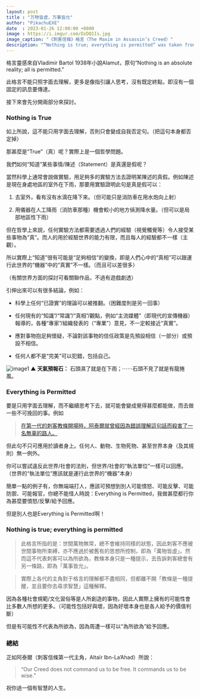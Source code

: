 ```yaml
---
layout: post
title : "万物皆虚，万事皆允"
author: "PikachuEXE"
date  : 2023-01-26 12:00:00 +0800
image : https://i.imgur.com/DzDQ1Is.jpg
image_caption: "《刺客信條》格言（The Maxim in Assassin’s Creed）"
description: "“Nothing is true; everything is permitted” was taken from “Nothing is an absolute reality; all is permitted” in the 1938 novel Alamut by Vladimir Bartol, a book that served as a primary inspiration for Assassin’s Creed. The maxim was the highest truth of the Ismaili, the sect of Islam that gave rise to the historical Hashashin."
---
```


格言靈感來自Vladimir Bartol 1938年小說Alamut，原句“Nothing is an absolute reality; all is permitted.”

此格言不能只照字面去理解，更多是像指引讓人思考，沒有既定終點，即沒有一個固定的訊息要傳達。

接下來會先分開兩部分來探討。

<!--more-->

### Nothing is True

如上所說，這不能只用字面去理解，否則只會變成自我否定句。（把這句本身都否定掉）

那甚麼是“True”（真）呢？實際上是一個哲學問題。

我們如何“知道”某些事情/陳述（Statement）是真還是假呢？

當然科學上通常會說做實驗，用足夠多的實驗方法去證明某陳述的真假。例如陳述是現在身處地區的室外在下雨，那要用實驗證明此句是真是假可以：

1. 去室外，看有沒有水滴在降下來。（但可能只是消防車在用水炮向上射）

2. 用儀器在人工降雨（消防車那種）機會較小的地方偵測降水量。（但可以是局部地區性下雨）

但在哲學上來說，任何實驗方法都需要透過人們的經驗（視覺觸覺等）令人接受某些事物為“真”。而人的用於經驗世界的能力有限，而且每人的經驗都不一樣（主觀）。

所以實際上“知道”很有可能是“足夠相信”的變換，即是人們心中的“真相”可以跟運行此世界的“機器”中的“真實”不一樣。（而且可以差很多）

（有關世界方面的探討可看關聯作品，不過有遊戲劇透）

引伸出來可以有很多結論，例如：

- 科學上任何“已證實”的理論可以被推翻。（困難度則是另一回事）

- 任何現有的“知識”/“常識”/“真相”/觀點，例如“主流媒體”（即現代的宣傳機器）報導的，各種“專家”/組織發表的（“專業”）意見，不一定較接近“真實”。

- 應對事物抱足夠懷疑，不論對該事物的信任政策是先預設相信（一部分）或預設不相信。

- 任何人都不是“完美”可以犯錯，包括自己。

![image1](https://i.imgur.com/HmdKyXm.jpg)
▲ __天氣預報石：__ 石頭濕了就是在下雨；⋯⋯石頭不見了就是有龍捲風。


### Everything is Permitted

要是只用字面去理解，而不繼續思考下去，就可能會變成覺得甚麼都能做，而去做一些不可挽回的事。例如

> [在第一代的刺客教條開場時，阿泰爾就曾經因為錯誤理解這句話而殺害了一名無辜的路人。](https://mzh.moegirl.org.cn/zh-tw/万物皆虚，万事皆允)

但此句不只可應用於讀者身上。任何人、動物、生物死物、甚至世界本身（及其規則）無一例外。

你可以嘗試違反此世界/社會的法則，但世界/社會的“執法單位”一樣可以回應。（世界的“執法單位”應該就是運行此世界的“機器”本身）

簡單一點的例子有，你無端端打人，應該可預想到別人可能憤怒、可能反擊、可能防禦、可能報官，你總不能怪人時說：Everything is Permitted，我做甚麼都行你為甚麼要憤怒/反擊/給予回應。

但是別人也是Everything is Permitted啊！


### Nothing is true; everything is permitted

> 此格言所指的是：世間萬物無常，總不會維持同樣的狀態，因此刺客不應被世間事物所束縛，亦不應過於被舊有的思想所控制，即為「萬物皆虛」。然而這不代表刺客可以為所欲為，教條本身只是一種提示，去告訴刺客總會有另一條路，即為「萬事皆允」。

> 實際上各代的主角對于格言的理解都不盡相同，但都離不開「教條是一種提醒，並且要你去尋求智慧」這種解釋。

因為各種社會規範/文化習俗等是人所創造的事物，因此人實際上擁有的可能性會比多數人所想的更多。（可能性包括好與壞，因為好壞本身也是各人給予的價值判斷）

但是有可能性不代表為所欲為，因為周遭一樣可以“為所欲為”給予回應。


### 總結

正如阿泰爾（刺客信條第一代主角，Altaïr Ibn-La’Ahad）所說：

> “Our Creed does not command us to be free. It commands us to be wise.”

祝你過一個有智慧的人生。

<!--END-->